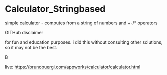 # Calculator_Stringbased
simple calculator - computes from a string of numbers and +-/* operators


GITHub disclaimer

for fun and education purposes.
i did this without consulting other solutions,
so it may not be the best.

B

live:
https://brunobuergi.com/appworks/calculator/calculator.html